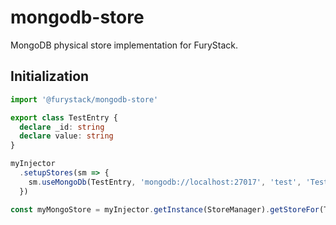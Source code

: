 # mongodb-store

MongoDB physical store implementation for FuryStack.

## Initialization

```ts
import '@furystack/mongodb-store'

export class TestEntry {
  declare _id: string
  declare value: string
}

myInjector
  .setupStores(sm => {
    sm.useMongoDb(TestEntry, 'mongodb://localhost:27017', 'test', 'TestEntries')
  })

const myMongoStore = myInjector.getInstance(StoreManager).getStoreFor(TestEntry)
```

